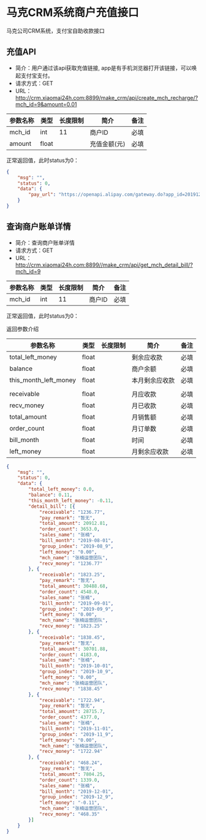 # 马克CRM系统商户充值接口
马克公司CRM系统，支付宝自助收款接口


## 充值API
- 简介：用户通过该api获取充值链接, app是有手机浏览器打开该链接，可以唤起支付宝支付。
- 请求方式：GET
- URL：http://crm.xiaomai24h.com:8899/make_crm/api/create_mch_recharge/?mch_id=9&amount=0.01

|  参数名称 | 类型 | 长度限制  | 简介  | 备注  |
| ------------ | ------------ |------------ | ------------ | ------------ |
| mch_id  | int | 11 |  商户ID | 必填  |
| amount | float |  | 充值金额(元)  |  必填 |

正常返回值，此时status为0：

```json
{
	"msg": "",
	"status": 0,
	"data": {
		"pay_url": "https://openapi.alipay.com/gateway.do?app_id=2019120769766164&biz_content=%7B%22out_trade_no%22%3A60008%2C%22product_code%22%3A%22QUICK_WAP_PAY%22%2C%22total_amount%22%3A%220.01%22%2C%22subject%22%3A%22recharge%22%7D&charset=utf-8&method=alipay.trade.wap.pay&notify_url=https%3A%2F%2Fapi.lufff.com%2Fnotify%2F&sign_type=RSA2&timestamp=2019-12-11+03%3A30%3A00&version=1.0&sign=odbmLQ1dZGMsA9PClkkS%2FBSKwv14bLlWYkrPbIAP3nCdvYGlo0PYbl8cogB6S9s6QYZzpFVbTYKwSjg0KTUNqOiqksb4fxhh8VDM2m7KKAaUviuS8%2B8kN%2B3npGIxgSE5fKo7Sq1DWCCX21sPi6DPapYOC5sd%2Bhu0NKHctN8%2FgOZjLIHR5Nt4bBcKJVfhuWlGJtekDm%2B8o8ZqZa5JLSzcGVFD1Il%2FoeTP%2Bgkwpa38X360zHwFi5nZXLJ%2FFmBLaFRcefhRmdmfs1uB3A7ahg%2FKBScDGR4mnTZ3IVcDuMDO0z2WO%2FLuRDme%2BhNUdhBSJDADnHuyX0zcoee%2F4XwdAjOnaw%3D%3D"
	}
}
```


## 查询商户账单详情
- 简介：查询商户账单详情
- 请求方式：GET
- URL：http://crm.xiaomai24h.com:8899//make_crm/api/get_mch_detail_bill/?mch_id=9

|  参数名称 | 类型 | 长度限制  | 简介  | 备注  |
| ------------ | ------------ |------------ | ------------ | ------------ |
| mch_id  | int | 11 |  商户ID | 必填  |

正常返回值，此时status为0：

返回参数介绍

|  参数名称 | 类型 | 长度限制  | 简介  | 备注  |
| ------------ | ------------ |------------ | ------------ | ------------ |
| total_left_money  | float |  |  剩余应收款 | 必填  |
| balance  | float |  |  商户余额 | 必填  |
| this_month_left_money  | float |  |  本月剩余应收款 | 必填  |
|   |  |  |   |   |
| receivable  | float |  |  月应收款 | 必填  |
| recv_money  | float |  |  月已收款| 必填  |
| total_amount  | float |  |  月销售额| 必填  |
| order_count  | float |  |  月订单数| 必填  |
| bill_month  | float |  |  时间| 必填  |
| left_money  | float |  |  月剩余应收款| 必填  |


```json
{
	"msg": "",
	"status": 0,
	"data": {
		"total_left_money": 0.0,
		"balance": 0.11,
		"this_month_left_money": -0.11,
		"detail_bill": [{
			"receivable": "1236.77",
			"pay_remark": "暂无",
			"total_amount": 20912.81,
			"order_count": 3653.0,
			"sales_name": "张楠",
			"bill_month": "2019-08-01",
			"group_index": "2019-08_9",
			"left_money": "0.00",
			"mch_name": "张楠运营团队",
			"recv_money": "1236.77"
		}, {
			"receivable": "1823.25",
			"pay_remark": "暂无",
			"total_amount": 30488.68,
			"order_count": 4548.0,
			"sales_name": "张楠",
			"bill_month": "2019-09-01",
			"group_index": "2019-09_9",
			"left_money": "0.00",
			"mch_name": "张楠运营团队",
			"recv_money": "1823.25"
		}, {
			"receivable": "1838.45",
			"pay_remark": "暂无",
			"total_amount": 30701.88,
			"order_count": 4183.0,
			"sales_name": "张楠",
			"bill_month": "2019-10-01",
			"group_index": "2019-10_9",
			"left_money": "0.00",
			"mch_name": "张楠运营团队",
			"recv_money": "1838.45"
		}, {
			"receivable": "1722.94",
			"pay_remark": "暂无",
			"total_amount": 28715.7,
			"order_count": 4377.0,
			"sales_name": "张楠",
			"bill_month": "2019-11-01",
			"group_index": "2019-11_9",
			"left_money": "0.00",
			"mch_name": "张楠运营团队",
			"recv_money": "1722.94"
		}, {
			"receivable": "468.24",
			"pay_remark": "暂无",
			"total_amount": 7804.25,
			"order_count": 1339.0,
			"sales_name": "张楠",
			"bill_month": "2019-12-01",
			"group_index": "2019-12_9",
			"left_money": "-0.11",
			"mch_name": "张楠运营团队",
			"recv_money": "468.35"
		}]
	}
}
```
